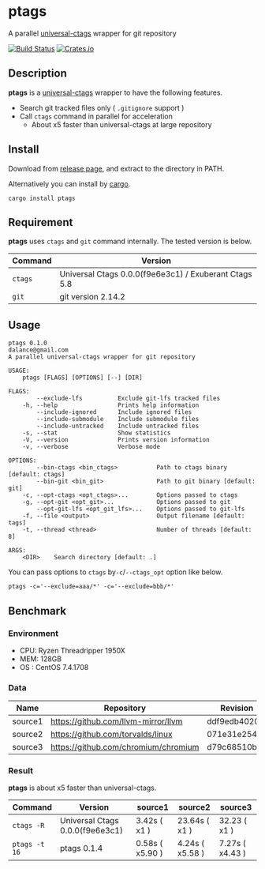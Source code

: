 # ptags
A parallel [universal-ctags](https://ctags.io) wrapper for git repository

[![Build Status](https://travis-ci.org/dalance/ptags.svg?branch=master)](https://travis-ci.org/dalance/ptags)
[![Crates.io](https://img.shields.io/crates/v/ptags.svg)](https://crates.io/crates/ptags)

## Description

**ptags** is a [universal-ctags](https://ctags.io) wrapper to have the following features.
- Search git tracked files only ( `.gitignore` support )
- Call `ctags` command in parallel for acceleration
    - About x5 faster than universal-ctags at large repository

## Install
Download from [release page](https://github.com/dalance/ptags/releases/latest), and extract to the directory in PATH.

Alternatively you can install by [cargo](https://crates.io).

```
cargo install ptags
```

## Requirement

**ptags** uses `ctags` and `git` command internally.
The tested version is below.

| Command | Version                                               |
| ------- | ----------------------------------------------------- |
| `ctags` | Universal Ctags 0.0.0(f9e6e3c1) / Exuberant Ctags 5.8 |
| `git`   | git version 2.14.2                                    |

## Usage

```
ptags 0.1.0
dalance@gmail.com
A parallel universal-ctags wrapper for git repository

USAGE:
    ptags [FLAGS] [OPTIONS] [--] [DIR]

FLAGS:
        --exclude-lfs          Exclude git-lfs tracked files
    -h, --help                 Prints help information
        --include-ignored      Include ignored files
        --include-submodule    Include submodule files
        --include-untracked    Include untracked files
    -s, --stat                 Show statistics
    -V, --version              Prints version information
    -v, --verbose              Verbose mode

OPTIONS:
        --bin-ctags <bin_ctags>           Path to ctags binary [default: ctags]
        --bin-git <bin_git>               Path to git binary [default: git]
    -c, --opt-ctags <opt_ctags>...        Options passed to ctags
    -g, --opt-git <opt_git>...            Options passed to git
        --opt-git-lfs <opt_git_lfs>...    Options passed to git-lfs
    -f, --file <output>                   Output filename [default: tags]
    -t, --thread <thread>                 Number of threads [default: 8]

ARGS:
    <DIR>    Search directory [default: .]
```

You can pass options to `ctags` by`-c`/`--ctags_opt` option like below.

```
ptags -c='--exclude=aaa/*' -c='--exclude=bbb/*'
```

## Benchmark

### Environment
- CPU: Ryzen Threadripper 1950X
- MEM: 128GB
- OS : CentOS 7.4.1708

### Data

| Name    | Repository                           | Revision     | Files  | Size[GB] |
| ------- | ------------------------------------ | ------------ | ------ | -------- |
| source1 | https://github.com/llvm-mirror/llvm  | ddf9edb4020  | 29670  | 1.2      |
| source2 | https://github.com/torvalds/linux    | 071e31e254e0 | 52998  | 2.2      |
| source3 | https://github.com/chromium/chromium | d79c68510b7e | 293205 | 13       |

### Result

**ptags** is about x5 faster than universal-ctags.

| Command       | Version                         | source1         | source2          | source3         |
| ------------- | ------------------------------- | --------------- | ---------------- | --------------- |
| `ctags -R`    | Universal Ctags 0.0.0(f9e6e3c1) | 3.42s ( x1 )    | 23.64s ( x1 )    | 32.23 ( x1 )    |
| `ptags -t 16` | ptags 0.1.4                     | 0.58s ( x5.90 ) | 4.24s  ( x5.58 ) | 7.27s ( x4.43 ) |

